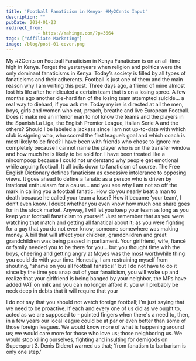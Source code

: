 ```yaml
---
title: 'Football Fanaticism in Kenya- #My2Cents Input'
description: ""
pubDate: 2014-01-23
redirect_from:
            - https://mahinge.com/?p=3664
tags: ["Affiliate Marketing"]
image: /blog/post-01-cover.png
---
```

My #2Cents on Football Fanaticism in Kenya Fanaticism is on an all-time high in Kenya. Forget the yesteryears when religion and politics were the only dominant fanaticisms in Kenya. Today’s society is filled by all types of fanaticisms and their adherents. Football is just one of them and the main reason why I am writing this post. Three days ago, a friend of mine almost lost his life after he ridiculed a certain team that is on a losing spree. A few months ago another die-hard fan of the losing team attempted suicide… a real way to diehard, if you ask me. Today my ire is directed at all the men, boys, girls and women who eat, preach, breathe and live European Football. Does it make me an inferior man to not know the teams and the players in the Spanish La Liga, the English Premier League, Italian Serie A and the others? Should I be labeled a jackass since I am not up-to-date with which club is signing who, who scored the first league’s goal and which coach is most likely to be fired? I have been with friends who chose to ignore me completely because I cannot name the player who is on the transfer window and how much he is likely to be sold for. I have been treated like a nincompoop because I could not understand why people get emotional while arguing football. It all boils down to fanaticism of course. The Free English Dictionary defines fanaticism as excessive intolerance to opposing views. It goes ahead to define a fanatic as a person who is driven by irrational enthusiasm for a cause… and you see why I am not so off the mark in calling you a football fanatic. How do you nearly beat a man to death because he called your team a loser? How it became ‘your team’, I don’t even know. I doubt whether you even know how much one share goes for in the stock market. Anyway, I will let you keep your team as long as you keep your football fanaticism to yourself. Just remember that as you were watching that match and getting all fanatical about it; as you were fighting for a guy that you do not even know; someone somewhere was making money. A bill that will affect your children, grandchildren and great grandchildren was being passed in parliament. Your girlfriend, wife, fiancé or family needed you to be there for you… but you thought time with the boys, cheering and getting angry at Moyes was the most worthwhile thing you could do with your time. Honestly, I am restraining myself from shouting, “shame on you all football fanatics!” but I do not have to do it since by the time you snap out of your fanaticism, you will wake up and realize that your girlfriend is being banged by your neighbor, the MPs have added VAT on milk and you can no longer afford it. you will probably be neck deep in debts that it will require that your

I do not say that you should not watch foreign football; I’m just saying that we need to be proactive. If each and every one of us did as we ought to, acted as we are supposed to - pointed fingers when there's a need to, then, in a few years our local league could be at par or even better than some of those foreign leagues. We would know more of what is happening around us; we would care more for those who love us; those neighboring us. We would stop killing ourselves, fighting and insulting for demigods on Supersport 3. Denis Diderot warned us that; ‘from fanatism to barbarism is only one step.’
